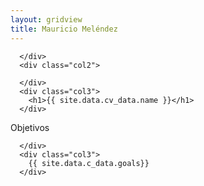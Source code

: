 ```yaml
---
layout: gridview
title: Mauricio Meléndez
---
```

<div class="page">
  <div class="row">
      <div class="col1">

      </div>
      <div class="col2">

      </div>
      <div class="col3">
        <h1>{{ site.data.cv_data.name }}</h1>
      </div>
  </div>
  <div class="row">
      <div class="col1">
        <div class="col4">
          Objetivos
        </div>
      </div>
      <div class="col2">

      </div>
      <div class="col3">
        {{ site.data.c_data.goals}}
      </div>
  </div>
</div>
